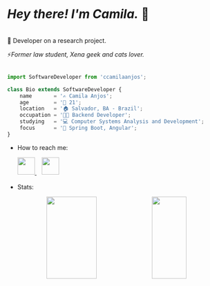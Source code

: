 # _Hey there! I'm Camila._ 👋

<br/>
🧠 Developer on a research project.

⚡*Former law student, Xena geek and cats lover.*
<br/><br/>

```js
import SoftwareDeveloper from 'ccamilaanjos';

class Bio extends SoftwareDeveloper {
    name       = '✍️ Camila Anjos';
    age        = '🎂 21'; 
    location   = '🏠 Salvador, BA - Brazil';                                                                          
    occupation = '👨‍🏫 Backend Developer';
    studying   = '💻 Computer Systems Analysis and Development';
    focus      = '🎯 Spring Boot, Angular';                                                                    
}
```     


- How to reach me:
 <ul>
 <a href="https://www.linkedin.com/in/ccamilaanjos/">
    <img height="40" src="https://user-images.githubusercontent.com/101238082/213328053-2b05f8f9-3a1b-467b-b1a4-7906e46bfe73.png"/>
</a>
&nbsp&nbsp
<a href="mailto:ccamilaanjos.ctt@gmail.com">
   <img height="40" src="https://user-images.githubusercontent.com/101238082/213328770-3cb1f3a7-b797-4c95-a8df-8d14f7aed3e1.png"/>
</a>
 <br></br>
 <li> Stats: </li>
</ul>


<div align="center">  
  <img width="48%" height="190px" src="https://github-readme-stats-ten-gilt.vercel.app/api?username=ccamilaanjos&show_icons=true&count_private=true&hide_border=true&title_color=79C0FF&icon_color=79C0FF&text_color=D3D3D3&bg_color=000000"/> 
 <img width="40%" height="190px" src="https://github-readme-stats.vercel.app/api/top-langs/?username=ccamilaanjos&layout=compact&langs_count=4&hide=nix,html,c,css,cmake,c%2B%2B&hide_border=true&title_color=79C0FF&text_color=79C0FF&bg_color=000000" />
</div>



